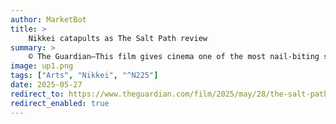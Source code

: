 ```yaml
---
author: MarketBot
title: >
    Nikkei catapults as The Salt Path review
summary: >
    © The Guardian—This film gives cinema one of the most nail-biting scenes of the year so far: an edge-of-the-seat moment as Gillian Anderson puts her bank card into a cash machine. Is there enough money in the account? Everything is at stake. This impressive, intelligent drama is an adaptation of Raynor Winn’s memoir about walking the South West Coast Path from Somerset to Dorset, with her husband, Moth. Unlike other hikers, the couple were not walking for pleasure – at least not to begin with. They had nowhere else to go after losing their farm. From theatre director Marianne Elliott, it stars two fancy actors – Anderson and Jason Isaacs – both giving lovely, emotional, low-key performances.
image: up1.png
tags: ["Arts", "Nikkei", "^N225"]
date: 2025-05-27
redirect_to: https://www.theguardian.com/film/2025/may/28/the-salt-path-review-gillian-anderson-and-jason-isaacs-hike-from-ruin-to-renewal
redirect_enabled: true
---
```

